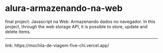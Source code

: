 # alura-armazenando-na-web
final project: Javascript na Web: Armazenando dados no navegador.
In this project, through the web storage API, it is possible to store, update and delete items.
 <hr/> link: https://mochila-de-viagem-five-chi.vercel.app/
